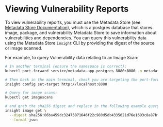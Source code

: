 # Viewing Vulnerability Reports

To view vulnerability reports, you must use the Metadata Store (see [Metadata Store Documentation](../scst-store/overview.md)), which is a postgres database that stores image, package, and vulnerability Metadata Store to save information about vulnerabilities and dependencies. You can query this vulnerability data using the Metadata Store `insight` CLI by providing the digest of the source or image scanned.

For example, to query Vulnerability data relating to an Image Scan:
```bash
# In another terminal (ensure the namespace is correct):
kubectl port-forward service/metadata-app-postgres 8080:8080 -n metadata-store

# Then back in the main terminal, check you are targeting the port-forwarded port:
insight config set-target http://localhost:8080

# Query for image scans:
kubectl get imagescans

# and grab the sha256 digest and replace in the following example query:
insight image get \
  --digest sha256:06ba459dc32475871646f22c980d5db4335021d76e1693c8a87bf02aed8c1a3e \
  --format json
```
